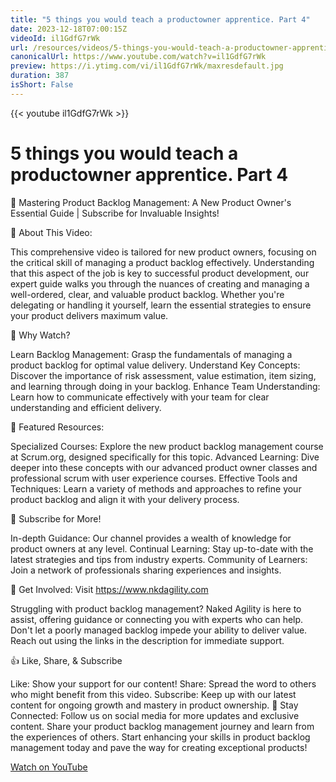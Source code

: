 ```yaml
---
title: "5 things you would teach a productowner apprentice. Part 4"
date: 2023-12-18T07:00:15Z
videoId: il1GdfG7rWk
url: /resources/videos/5-things-you-would-teach-a-productowner-apprentice-part-4
canonicalUrl: https://www.youtube.com/watch?v=il1GdfG7rWk
preview: https://i.ytimg.com/vi/il1GdfG7rWk/maxresdefault.jpg
duration: 387
isShort: False
---
```


{{< youtube il1GdfG7rWk >}}

# 5 things you would teach a productowner apprentice. Part 4

🚀 Mastering Product Backlog Management: A New Product Owner's Essential Guide | Subscribe for Invaluable Insights!

🌟 About This Video:

This comprehensive video is tailored for new product owners, focusing on the critical skill of managing a product backlog effectively. Understanding that this aspect of the job is key to successful product development, our expert guide walks you through the nuances of creating and managing a well-ordered, clear, and valuable product backlog. Whether you're delegating or handling it yourself, learn the essential strategies to ensure your product delivers maximum value.

🔑 Why Watch?

Learn Backlog Management: Grasp the fundamentals of managing a product backlog for optimal value delivery.
Understand Key Concepts: Discover the importance of risk assessment, value estimation, item sizing, and learning through doing in your backlog.
Enhance Team Understanding: Learn how to communicate effectively with your team for clear understanding and efficient delivery.

📘 Featured Resources:

Specialized Courses: Explore the new product backlog management course at Scrum.org, designed specifically for this topic.
Advanced Learning: Dive deeper into these concepts with our advanced product owner classes and professional scrum with user experience courses.
Effective Tools and Techniques: Learn a variety of methods and approaches to refine your product backlog and align it with your delivery process.

🚀 Subscribe for More!

In-depth Guidance: Our channel provides a wealth of knowledge for product owners at any level.
Continual Learning: Stay up-to-date with the latest strategies and tips from industry experts.
Community of Learners: Join a network of professionals sharing experiences and insights.

🔗 Get Involved: Visit https://www.nkdagility.com

Struggling with product backlog management? Naked Agility is here to assist, offering guidance or connecting you with experts who can help. Don't let a poorly managed backlog impede your ability to deliver value. Reach out using the links in the description for immediate support.

👍 Like, Share, & Subscribe

Like: Show your support for our content!
Share: Spread the word to others who might benefit from this video.
Subscribe: Keep up with our latest content for ongoing growth and mastery in product ownership.
🔔 Stay Connected:
Follow us on social media for more updates and exclusive content. Share your product backlog management journey and learn from the experiences of others. Start enhancing your skills in product backlog management today and pave the way for creating exceptional products!

[Watch on YouTube](https://www.youtube.com/watch?v=il1GdfG7rWk)
